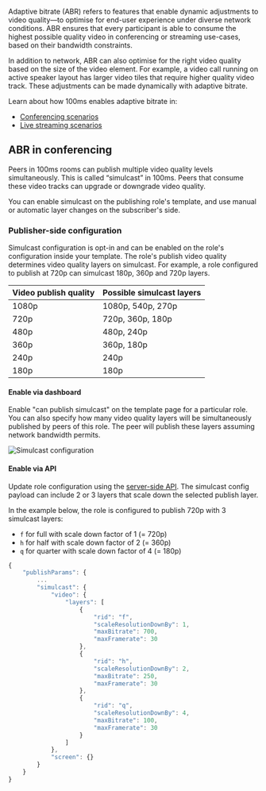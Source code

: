 Adaptive bitrate (ABR) refers to features that enable dynamic adjustments to video quality—to optimise for end-user experience under diverse network conditions. ABR ensures that every participant is able to consume the highest possible quality video in conferencing or streaming use-cases, based on their bandwidth constraints.

In addition to network, ABR can also optimise for the right video quality based on the size of the video element. For example, a video call running on active speaker layout has larger video tiles that require higher quality video track. These adjustments can be made dynamically with adaptive bitrate.

Learn about how 100ms enables adaptive bitrate in:

* [Conferencing scenarios](#abr-in-conferencing)
* [Live streaming scenarios](#abr-in-live-streaming)

## ABR in conferencing

Peers in 100ms rooms can publish multiple video quality levels simultaneously. This is called “simulcast” in 100ms. Peers that consume these video tracks can upgrade or downgrade video quality.

You can enable simulcast on the publishing role's template, and use manual or automatic layer changes on the subscriber's side.

### Publisher-side configuration

Simulcast configuration is opt-in and can be enabled on the role's configuration inside your template. The role's publish video quality determines video quality layers on simulcast. For example, a role configured to publish at 720p can simulcast 180p, 360p and 720p layers.

| Video publish quality | Possible simulcast layers |
|-----------------------|---------------------------|
| 1080p                 | 1080p, 540p, 270p         |
| 720p                  | 720p, 360p, 180p          |
| 480p                  | 480p, 240p                |
| 360p                  | 360p, 180p                |
| 240p                  | 240p                      |
| 180p                  | 180p                      |

#### Enable via dashboard

Enable "can publish simulcast" on the template page for a particular role. You can also specify how many video quality layers will be simultaneously published by peers of this role. The peer will publish these layers assuming network bandwidth permits.

![Simulcast configuration](/docs/guides/simulcast-on-dashboard.png)

#### Enable via API

Update role configuration using the [server-side API](/docs/server-side/v2/policy/create-update-role). The simulcast config payload can include 2 or 3 layers that scale down the selected publish layer.

In the example below, the role is configured to publish 720p with 3 simulcast layers:

* `f` for full with scale down factor of 1 (= 720p)
* `h` for half with scale down factor of 2 (= 360p)
* `q` for quarter with scale down factor of 4 (= 180p)

```js
{
    "publishParams": {
        ...
        "simulcast": {
            "video": {
                "layers": [
                    {
                        "rid": "f",
                        "scaleResolutionDownBy": 1,
                        "maxBitrate": 700,
                        "maxFramerate": 30
                    },
                    {
                        "rid": "h",
                        "scaleResolutionDownBy": 2,
                        "maxBitrate": 250,
                        "maxFramerate": 30
                    },
                    {
                        "rid": "q",
                        "scaleResolutionDownBy": 4,
                        "maxBitrate": 100,
                        "maxFramerate": 30
                    }
                ]
            },
            "screen": {}
        }
    }
}
```